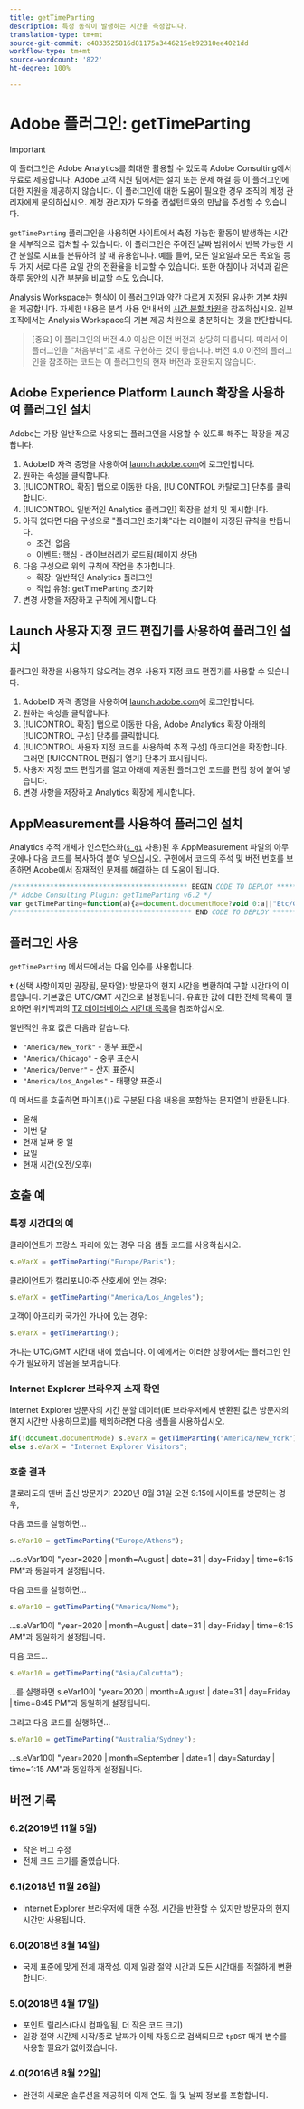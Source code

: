 ```yaml
---
title: getTimeParting
description: 특정 동작이 발생하는 시간을 측정합니다.
translation-type: tm+mt
source-git-commit: c4833525816d81175a3446215eb92310ee4021dd
workflow-type: tm+mt
source-wordcount: '822'
ht-degree: 100%

---
```



# Adobe 플러그인: getTimeParting

>[!IMPORTANT]
>
>이 플러그인은 Adobe Analytics를 최대한 활용할 수 있도록 Adobe Consulting에서 무료로 제공합니다. Adobe 고객 지원 팀에서는 설치 또는 문제 해결 등 이 플러그인에 대한 지원을 제공하지 않습니다. 이 플러그인에 대한 도움이 필요한 경우 조직의 계정 관리자에게 문의하십시오. 계정 관리자가 도와줄 컨설턴트와의 만남을 주선할 수 있습니다.

`getTimeParting` 플러그인을 사용하면 사이트에서 측정 가능한 활동이 발생하는 시간을 세부적으로 캡처할 수 있습니다. 이 플러그인은 주어진 날짜 범위에서 반복 가능한 시간 분할로 지표를 분류하려 할 때 유용합니다. 예를 들어, 모든 일요일과 모든 목요일 등 두 가지 서로 다른 요일 간의 전환율을 비교할 수 있습니다. 또한 아침이나 저녁과 같은 하루 동안의 시간 부분을 비교할 수도 있습니다.

Analysis Workspace는 형식이 이 플러그인과 약간 다르게 지정된 유사한 기본 차원을 제공합니다. 자세한 내용은 분석 사용 안내서의 [시간 분할 차원](/help/analyze/analysis-workspace/components/dimensions/time-parting-dimensions.md)을 참조하십시오. 일부 조직에서는 Analysis Workspace의 기본 제공 차원으로 충분하다는 것을 판단합니다.

>[중요] 이 플러그인의 버전 4.0 이상은 이전 버전과 상당히 다릅니다. 따라서 이 플러그인을 &quot;처음부터&quot;로 새로 구현하는 것이 좋습니다. 버전 4.0 이전의 플러그인을 참조하는 코드는 이 플러그인의 현재 버전과 호환되지 않습니다.

## Adobe Experience Platform Launch 확장을 사용하여 플러그인 설치

Adobe는 가장 일반적으로 사용되는 플러그인을 사용할 수 있도록 해주는 확장을 제공합니다.

1. AdobeID 자격 증명을 사용하여 [launch.adobe.com](https://launch.adobe.com)에 로그인합니다.
1. 원하는 속성을 클릭합니다.
1. [!UICONTROL 확장] 탭으로 이동한 다음, [!UICONTROL 카탈로그] 단추를 클릭합니다.
1. [!UICONTROL 일반적인 Analytics 플러그인] 확장을 설치 및 게시합니다.
1. 아직 없다면 다음 구성으로 &quot;플러그인 초기화&quot;라는 레이블이 지정된 규칙을 만듭니다.
   * 조건: 없음
   * 이벤트: 핵심 - 라이브러리가 로드됨(페이지 상단)
1. 다음 구성으로 위의 규칙에 작업을 추가합니다.
   * 확장: 일반적인 Analytics 플러그인
   * 작업 유형: getTimeParting 초기화
1. 변경 사항을 저장하고 규칙에 게시합니다.

## Launch 사용자 지정 코드 편집기를 사용하여 플러그인 설치

플러그인 확장을 사용하지 않으려는 경우 사용자 지정 코드 편집기를 사용할 수 있습니다.

1. AdobeID 자격 증명을 사용하여 [launch.adobe.com](https://launch.adobe.com)에 로그인합니다.
1. 원하는 속성을 클릭합니다.
1. [!UICONTROL 확장] 탭으로 이동한 다음, Adobe Analytics 확장 아래의 [!UICONTROL 구성] 단추를 클릭합니다.
1. [!UICONTROL 사용자 지정 코드를 사용하여 추적 구성] 아코디언을 확장합니다. 그러면 [!UICONTROL 편집기 열기] 단추가 표시됩니다.
1. 사용자 지정 코드 편집기를 열고 아래에 제공된 플러그인 코드를 편집 창에 붙여 넣습니다.
1. 변경 사항을 저장하고 Analytics 확장에 게시합니다.

## AppMeasurement를 사용하여 플러그인 설치

Analytics 추적 개체가 인스턴스화([`s_gi`](../functions/s-gi.md) 사용)된 후 AppMeasurement 파일의 아무 곳에나 다음 코드를 복사하여 붙여 넣으십시오. 구현에서 코드의 주석 및 버전 번호를 보존하면 Adobe에서 잠재적인 문제를 해결하는 데 도움이 됩니다.

```js
/******************************************* BEGIN CODE TO DEPLOY *******************************************/
/* Adobe Consulting Plugin: getTimeParting v6.2 */
var getTimeParting=function(a){a=document.documentMode?void 0:a||"Etc/GMT";a=(new Date).toLocaleDateString("en-US",{timeZone:a, minute:"numeric",hour:"numeric",weekday:"long",day:"numeric",year:"numeric",month:"long"});a=/([a-zA-Z]+).*?([a-zA-Z]+).*?([0-9]+).*?([0-9]+)(.*?)([0-9])(.*)/.exec(a);return"year="+a[4]+" | month="+a[2]+" | date="+a[3]+" | day="+a[1]+" | time="+(a[6]+a[7])};
/******************************************** END CODE TO DEPLOY ********************************************/
```

## 플러그인 사용

`getTimeParting` 메서드에서는 다음 인수를 사용합니다.

**`t`** (선택 사항이지만 권장됨, 문자열): 방문자의 현지 시간을 변환하여 구할 시간대의 이름입니다. 기본값은 UTC/GMT 시간으로 설정됩니다. 유효한 값에 대한 전체 목록이 필요하면 위키백과의 [TZ 데이터베이스 시간대 목록](https://en.wikipedia.org/wiki/List_of_tz_database_time_zones)을 참조하십시오.

일반적인 유효 값은 다음과 같습니다.

* `"America/New_York"` - 동부 표준시
* `"America/Chicago"` - 중부 표준시
* `"America/Denver"` - 산지 표준시
* `"America/Los_Angeles"` - 태평양 표준시

이 메서드를 호출하면 파이프(`|`)로 구분된 다음 내용을 포함하는 문자열이 반환됩니다.

* 올해
* 이번 달
* 현재 날짜 중 일
* 요일
* 현재 시간(오전/오후)

## 호출 예

### 특정 시간대의 예

클라이언트가 프랑스 파리에 있는 경우 다음 샘플 코드를 사용하십시오.

```js
s.eVarX = getTimeParting("Europe/Paris");
```

클라이언트가 캘리포니아주 산호세에 있는 경우:

```js
s.eVarX = getTimeParting("America/Los_Angeles");
```

고객이 아프리카 국가인 가나에 있는 경우:

```js
s.eVarX = getTimeParting();
```

가나는 UTC/GMT 시간대 내에 있습니다. 이 예에서는 이러한 상황에서는 플러그인 인수가 필요하지 않음을 보여줍니다.

### Internet Explorer 브라우저 소재 확인

Internet Explorer 방문자의 시간 분할 데이터(IE 브라우저에서 반환된 값은 방문자의 현지 시간만 사용하므로)를 제외하려면 다음 샘플을 사용하십시오.

```js
if(!document.documentMode) s.eVarX = getTimeParting("America/New_York");
else s.eVarX = "Internet Explorer Visitors";
```

### 호출 결과

콜로라도의 덴버 출신 방문자가 2020년 8월 31일 오전 9:15에 사이트를 방문하는 경우,

다음 코드를 실행하면...

```js
s.eVar10 = getTimeParting("Europe/Athens");
```

...s.eVar10이 &quot;year=2020 | month=August | date=31 | day=Friday | time=6:15 PM&quot;과 동일하게 설정됩니다.

다음 코드를 실행하면...

```js
s.eVar10 = getTimeParting("America/Nome");
```

...s.eVar10이 &quot;year=2020 | month=August | date=31 | day=Friday | time=6:15 AM&quot;과 동일하게 설정됩니다.

다음 코드...

```js
s.eVar10 = getTimeParting("Asia/Calcutta");
```

...를 실행하면 s.eVar10이 &quot;year=2020 | month=August | date=31 | day=Friday | time=8:45 PM&quot;과 동일하게 설정됩니다.

그리고 다음 코드를 실행하면...

```js
s.eVar10 = getTimeParting("Australia/Sydney");
```

...s.eVar10이 &quot;year=2020 | month=September | date=1 | day=Saturday | time=1:15 AM&quot;과 동일하게 설정됩니다.

## 버전 기록

### 6.2(2019년 11월 5일)

* 작은 버그 수정
* 전체 코드 크기를 줄였습니다.

### 6.1(2018년 11월 26일)

* Internet Explorer 브라우저에 대한 수정. 시간을 반환할 수 있지만 방문자의 현지 시간만 사용됩니다.

### 6.0(2018년 8월 14일)

* 국제 표준에 맞게 전체 재작성. 이제 일광 절약 시간과 모든 시간대를 적절하게 변환합니다.

### 5.0(2018년 4월 17일)

* 포인트 릴리스(다시 컴파일됨, 더 작은 코드 크기)
* 일광 절약 시간제 시작/종료 날짜가 이제 자동으로 검색되므로 `tpDST` 매개 변수를 사용할 필요가 없어졌습니다.

### 4.0(2016년 8월 22일)

* 완전히 새로운 솔루션을 제공하며 이제 연도, 월 및 날짜 정보를 포함합니다.
